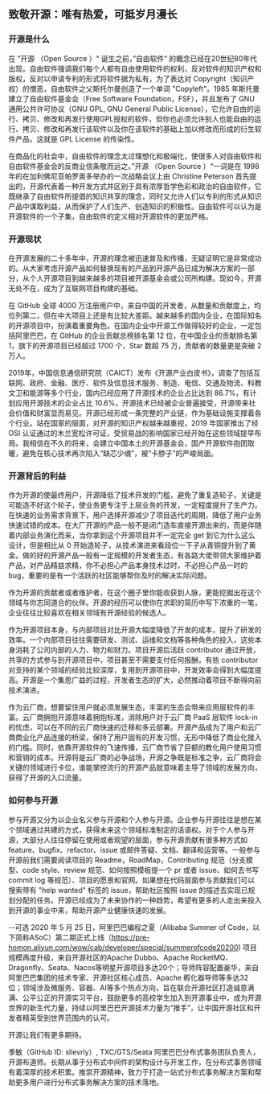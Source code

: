 ## 致敬开源：唯有热爱，可抵岁月漫长
### 开源是什么    
在 ”开源 （Open Source ）“ 诞生之前，”自由软件“ 的概念已经在20世纪80年代出现。自由软件强调我们每个人都有自由使用软件的权利，反对软件的知识产权和版权，反对以申请专利的形式将软件据为私有，为了表达对 Copyright（知识产权）的憎恶，自由软件之父斯托尔曼创造了一个单词 "Copyleft"。1985 年斯托曼建立了自由软件基金会（Free Software Foundation，FSF），并且发布了 GNU 通用公共许可协议（GNU GPL, GNU General Public License），它允许自由的运行、拷贝、修改和再发行使用GPL授权的软件，但你也必须允许别人也能自由的运行、拷贝、修改和再发行该软件以及你在该软件的基础上加以修改而形成的衍生软件产品，这就是 GPL License 的传染性。

在商品化的社会中，自由软件的理念太过理想化和极端化，使很多人对自由软件和自由软件基金会的反商业信条敬而远之。”开源 （Open Source ）“一词是在 1998 年的在加利佛尼亚帕罗奥多举办的一次战略会议上由 Christine Peterson 首先提出的，开源代表着一种开发方式并区别于具有浓厚哲学色彩和政治的自由软件，它既继承了自由软件所提倡的知识共享的理念，同时又允许人们以专利的形式从知识产品中谋取利益，从而保护了人们生产、创造知识的积极性。自由软件可以认为是开源软件的一个子集，自由软件的定义相对开源软件的更加严格。

### 开源现状   
在开源发展的二十多年中，开源的理念被迅速普及和传播，无疑证明它是非常成功的。从大家考虑开源产品如何替换现有的产品到开源产品已成为解决方案的一部分，从个人开源项目到越来越多的项目被开源基金会或公司所构建。现如今，开源无处不在，成为了互联网项目构建的基础。

在 GitHub 全球 4000 万注册用户中，来自中国的开发者，从数量和贡献度上，均位列第二，但在中大项目上还是有比较大差距。越来越多的国内企业，在国际知名的开源项目中，扮演着重要角色。在国内企业中开源工作做得较好的企业，一定包括阿里巴巴，在 GitHub 的企业贡献总榜排名第 12 位，在中国企业的贡献排名第 1，旗下的开源项目已经超过 1700 个，Star 数超 75 万，贡献者的数量更是突破 2万人。

2019年，中国信息通信研究院（CAICT）发布《开源产业白皮书》，调查了包括互联网、政府、金融、医疗、软件及信息技术服务、制造、电信、交通及物流、科教文卫和能源等多个行业，国内已经应用了开源技术的企业占比达到 86.7%，有计划应用开源技术的企业占比 10.6%，开源技术已经被企业普遍接受，开源带来社会价值和财富显而易见。开源已经形成一条完整的产业链，作为基础设施支撑着各个行业。站在国家的层面，对开源的知识产权越来越重视，2019 年国家推出了经 OSI 认证通过的木兰宽松许可证，受贸易战的影响国家已经开始在这些领域提早布局。我相信在不久的将来，会建立中国本土的开源基金会，国产开源软件抱团取暖，避免在核心技术再次陷入“缺芯少魂”，被“卡脖子”的严峻局面。

### 开源背后的利益
作为开源的使最终用户，开源降低了技术开发的门槛，避免了重复造轮子，关键是可能造不好这个轮子，使业务更专注于上层业务的开发，一定程度提升了生产力。在快速的业务需求背景下，用户选择开源减少了项目迭代的周期，降低了用户业务快速试错的成本。在大厂开源的产品一般不是闭门造车直接开源出来的，而是伴随着内部业务演化而来，当你拿到这个开源项目并不一定完全 get 到它为什么这么设计，但是相比从 0 开始造轮子，从技术演进来看段位一下子从青铜提升到了黄金。做的好的开源产品一般有一定规模的开发者生态，有各路大佬带领大家维护着产品，对产品精益求精，你不必担心产品本身技术过时，不必担心产品一时的 bug，重要的是有一个活跃的社区能够帮你及时的解决实际问题。

作为开源的贡献者或者维护者，在这个圈子里你能收获到人脉，更能挖掘出在这个领域与你志同道合的伙伴。开源的经历可以使你在求职的简历中写下浓重的一笔，企业往往比较喜欢在相关领域有开源经验的候选人。

作为开源项目本身，与内部项目对比开源大幅度降低了开发的成本，提升了研发的效率。一个内部项目往往需要研发、测试、运维和文档等各种角色的投入，这些本身消耗了公司内部的人力、物力和财力。项目开源后活跃 contributor 通过开放，共享的方式参与到开源项目中，项目甚至不需要支付任何报酬，有些 contributor 对支持的某个领域的经验比较深厚，复用到开源项目中，开发效率会得到大幅度提高。开源是一个集思广益的过程，开发者生态的扩大，必然推动着项目不断得向前技术演进。

作为云厂商，想要留住用户就必须发展生态，丰富的生态会带来应用层软件的丰富。云厂商拥抱开源意味着拥抱标准，消除用户对于云厂商 PaaS 层软件 lock-in 的忧虑，可以在不同的云厂商快速的迁移和多云部署。开源产品成为了用户和云厂商商业化产品连接的桥梁，保持了用户固有的开发习惯，无形中降低了商业化接入的门槛。同时，依靠开源软件的飞速传播，云厂商节省了巨额的教化用户使用习惯和营销的成本。开源将是云厂商的必争战场，开源之争既是标准之争，云厂商将会关键的领域进行卡位，谁能掌控流行的开源产品就意味着主导了领域的发展方向，获得了开源的入口流量。

### 如何参与开源
参与开源又分为以企业名义参与开源和个人参与开源。企业参与开源往往是想在某个领域通过共建的方式，获得未来这个领域标准制定的话语权。对于个人参与开源，大部分人往往停留在使用或者观望的层面，参与开源贡献有很多种方式如 feature、bugfix、refactor、issue 或邮件答疑、文档、翻译和运营等。一般参与开源前我们需要阅读项目的 Readme，RoadMap，Contributing 规范（分支模型、code style、review 规范、如何按照模板提一个 pr 或者 issue、如何去书写 commit log 等规范）、项目的愿景和官网。如果想在代码层面参与贡献我们可以搜索带有 "help wanted" 标签的 issue，帮助社区按照 issue 的描述去实现已规划分配的任务。开源已经成为了未来协作的一种趋势，希望有更多的人走出来投入到开源的事业中来，帮助开源产业健康快速的发展。

--可选
2020 年 5 月 25 日，阿里巴巴编程之夏（Alibaba Summer of Code，以下简称ASoC）第二期正式上线（https://pre-homon.aliyun.com/wow/cab/developer/special/summerofcode20200) 项目规模再度升级，来自开源社区的Apache Dubbo、Apache RocketMQ、Dragonfly、Seata、Nacos等明星开源项目多达20个；导师阵容配置豪华，来自阿里巴巴集团的技术专家、开源社区核心成员、Apache 孵化器导师等多达32位；领域涉及微服务、容器、AI等多个热点方向，旨在联合开源社区打造诚意满满、公平公正的开源实习平台，鼓励更多的高校学生加入到开源事业中，成为开源世界的新生代力量，持续以阿里巴巴开源技术力量为“推手”，让中国开源社区和开发者精英受到世界范围内的认可。

开源让我们有更多期待。

季敏（GitHub ID: slievrly）, TXC/GTS/Seata 阿里巴巴分布式事务团队负责人，开源布道师。长期从事于分布式中间件的架构设计与开发工作，在分布式事务领域有着深厚的技术积累。推崇开源精神，致力于打造一站式分布式事务解决方案和帮助更多用户进行分布式事务解决方案的技术落地。
